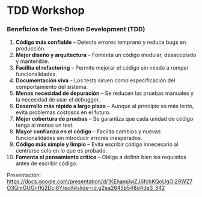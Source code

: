 # TDD Workshop

### **Beneficios de Test-Driven Development (TDD)**

1. **Código más confiable** – Detecta errores temprano y reduce bugs en producción.
2. **Mejor diseño y arquitectura** – Fomenta un código modular, desacoplado y mantenible.
3. **Facilita el refactoring** – Permite mejorar el código sin miedo a romper funcionalidades.
4. **Documentación viva** – Los tests sirven como especificación del comportamiento del sistema.
5. **Menos necesidad de depuración** – Se reducen las pruebas manuales y la necesidad de usar el debugger.
6. **Desarrollo más rápido a largo plazo** – Aunque al principio es más lento, evita problemas costosos en el futuro.
7. **Mejor cobertura de pruebas** – Se garantiza que cada unidad de código tenga al menos un test.
8. **Mayor confianza en el código** – Facilita cambios y nuevas funcionalidades sin introducir errores inesperados.
9. **Código más simple y limpio** – Evita escribir código innecesario al centrarse solo en lo que es probado.
10. **Fomenta el pensamiento crítico** – Obliga a definir bien los requisitos antes de escribir código.

Presentación: https://docs.google.com/presentation/d/1KEhamjIwZJ6fchKQoUgOi29WZ7O3QmGUGnfKj2Dcj8Y/edit#slide=id.g2ea2645b548d4de3_342
